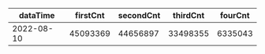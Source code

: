 |dataTime|firstCnt|secondCnt|thirdCnt|fourCnt|
|-|-|-|-|-|
|2022-08-10|45093369|44656897|33498355|6335043|